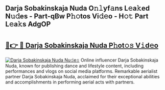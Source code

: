 ## Darja Sobakinskaja Nuda O𝚗𝚕yf𝚊ns L𝚎a𝚔ed N𝚞𝚍es - Part-qBw P𝚑𝚘tos Vi𝚍𝚎o - H𝚘𝚝 Part L𝚎a𝚔s AdgOP

# <h2><a href="http://kf6cc1.oniu.top/?m=Darja+Sobakinskaja+Nuda">🔗👉 🔴 Darja Sobakinskaja Nuda P𝚑ot𝚘𝚜 V𝚒d𝚎o</a></h2>

[![Darja Sobakinskaja Nuda Nu𝚍e𝚜](https://i.imgur.com/0qMVB7G.gif)](http://kf6cc1.oniu.top/?m=Darja+Sobakinskaja+Nuda)
Online influencer Darja Sobakinskaja Nuda, known for publishing dance and lifestyle content, including performances and vlogs on social media platforms. Remarkable aerialist partner Darja Sobakinskaja Nuda, acclaimed for their exceptional abilities and accomplishments in performing aerial acts with partners.  
